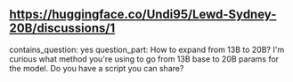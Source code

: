 ## https://huggingface.co/Undi95/Lewd-Sydney-20B/discussions/1

contains_question: yes
question_part: How to expand from 13B to 20B? I'm curious what method you're using to go from 13B base to 20B params for the model. Do you have a script you can share?